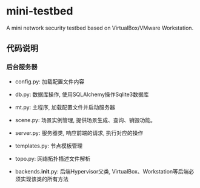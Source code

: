 # mini-testbed
A mini network security testbed based on VirtualBox/VMware Workstation.


## 代码说明

### 后台服务器

- config.py: 加载配置文件内容
- db.py: 数据库操作, 使用SQLAlchemy操作Sqlite3数据库
- mt.py: 主程序, 加载配置文件并启动服务器
- scene.py: 场景实例管理, 提供场景生成、查询、销毁功能。
- server.py: 服务器类, 响应前端的请求, 执行对应的操作
- templates.py: 节点模板管理
- topo.py: 网络拓扑描述文件解析

- backends.__init__.py: 后端Hypervisor父类, VirtualBox、Workstation等后端必须实现该类的所有方法